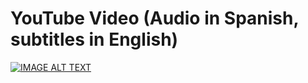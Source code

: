 # YouTube Video (Audio in Spanish, subtitles in English)

[![IMAGE ALT TEXT](http://img.youtube.com/vi/z9x4b_KTW4g/0.jpg)](https://youtu.be/z9x4b_KTW4g "Tutorial - Ciclo While, Break y Else en Python")